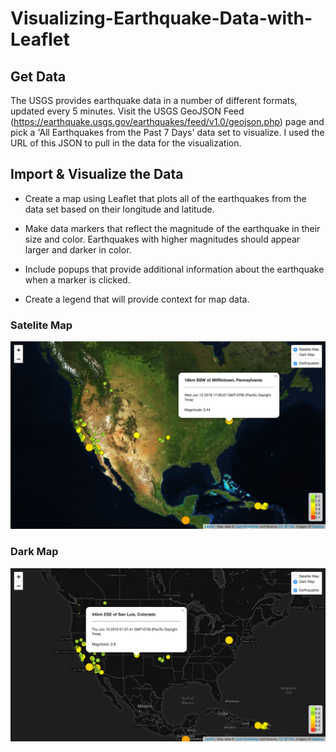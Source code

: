 # Visualizing-Earthquake-Data-with-Leaflet
## Get Data
The USGS provides earthquake data in a number of different formats, updated every 5 minutes. Visit the USGS GeoJSON Feed (https://earthquake.usgs.gov/earthquakes/feed/v1.0/geojson.php) page and pick a 'All Earthquakes from the Past 7 Days' data set to visualize. I used the URL of this JSON to pull in the data for the visualization.

## Import & Visualize the Data
* Create a map using Leaflet that plots all of the earthquakes from the data set based on their longitude and latitude.

* Make data markers that reflect the magnitude of the earthquake in their size and color. Earthquakes with higher magnitudes should appear larger and darker in color.

* Include popups that provide additional information about the earthquake when a marker is clicked.

* Create a legend that will provide context for map data.

### Satelite Map
![Satelite Map](sateliteMap.png)

### Dark Map
![Dark Map](darkMap.png)